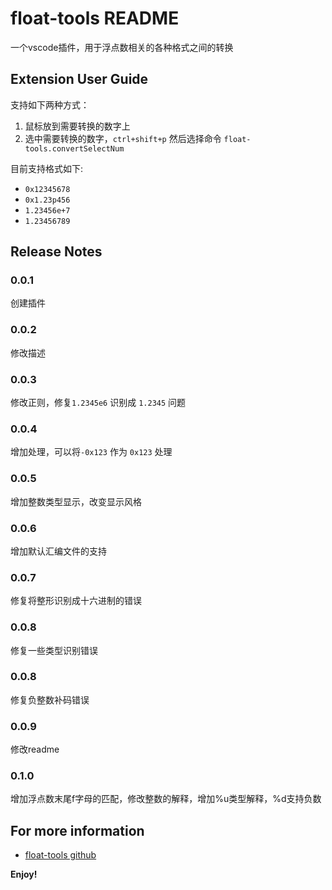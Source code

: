 # float-tools README

一个vscode插件，用于浮点数相关的各种格式之间的转换

## Extension User Guide
支持如下两种方式：
1. 鼠标放到需要转换的数字上
2. 选中需要转换的数字，`ctrl+shift+p` 然后选择命令 `float-tools.convertSelectNum`

目前支持格式如下:

* `0x12345678`
* `0x1.23p456`
* `1.23456e+7`
* `1.23456789`


## Release Notes

### 0.0.1
创建插件

### 0.0.2
修改描述

### 0.0.3
修改正则，修复`1.2345e6` 识别成 `1.2345` 问题

### 0.0.4
增加处理，可以将`-0x123` 作为 `0x123` 处理

### 0.0.5
增加整数类型显示，改变显示风格

### 0.0.6
增加默认汇编文件的支持

### 0.0.7
修复将整形识别成十六进制的错误

### 0.0.8
修复一些类型识别错误

### 0.0.8
修复负整数补码错误

### 0.0.9
修改readme

### 0.1.0
增加浮点数末尾f字母的匹配，修改整数的解释，增加%u类型解释，%d支持负数

## For more information

* [float-tools github](https://github.com/wjjahah/vscode-float-tools.git)

**Enjoy!**
